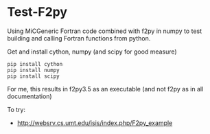 # Test-F2py

Using MiCGeneric Fortran code combined with f2py in numpy to test building and calling Fortran functions from python.

Get and install cython, numpy (and scipy for good measure)

```
pip install cython
pip install numpy
pip install scipy
```
For me, this results in f2py3.5 as an executable (and not f2py as in all documentation)

To try:
- http://websrv.cs.umt.edu/isis/index.php/F2py_example
